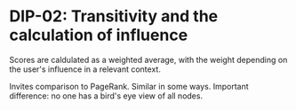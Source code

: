 # DIP-02: Transitivity and the calculation of influence

Scores are caldulated as a weighted average, with the weight depending on the user's influence in a relevant context.

Invites comparison to PageRank. Similar in some ways. Important difference: no one has a bird's eye view of all nodes.
